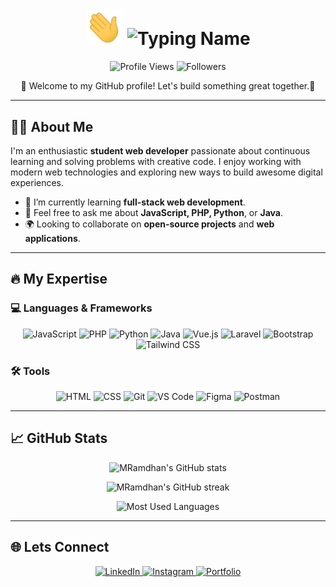 <h1 align="center">
  <img src="https://raw.githubusercontent.com/ABSphreak/ABSphreak/master/gifs/Hi.gif" width="60px">
  <img src="https://readme-typing-svg.demolab.com?Archivo+Black&display=swap&weight=500&size=40&pause=1000&color=494CFF&random=false&width=435&lines=MRamdhan+Irawan" alt="Typing Name">
</h1>

<p align="center">
  <img src="https://komarev.com/ghpvc/?username=mramdhan&style=flat-square&color=blueviolet" alt="Profile Views">
  <img src="https://img.shields.io/github/followers/mramdhan?style=social" alt="Followers">
</p>

<p align="center">🚀 Welcome to my GitHub profile! Let's build something great together.🚀</p>

---

## 🙋‍♂️ About Me

I'm an enthusiastic **student web developer** passionate about continuous learning and solving problems with creative code. I enjoy working with modern web technologies and exploring new ways to build awesome digital experiences.

- 🌱 I’m currently learning **full-stack web development**.
- 💬 Feel free to ask me about **JavaScript, PHP, Python**, or **Java**.
- 🌍 Looking to collaborate on **open-source projects** and **web applications**.

---

## 🔥 My Expertise

### 💻 Languages & Frameworks
<p align="center">
  <img src="https://img.shields.io/badge/JavaScript-F7DF1E?style=flat-square&logo=javascript&logoColor=black" alt="JavaScript">
  <img src="https://img.shields.io/badge/PHP-777BB4?style=flat-square&logo=php&logoColor=white" alt="PHP">
  <img src="https://img.shields.io/badge/Python-3776AB?style=flat-square&logo=python&logoColor=white" alt="Python">
  <img src="https://img.shields.io/badge/Java-007396?style=flat-square&logo=java&logoColor=white" alt="Java">
  <img src="https://img.shields.io/badge/Vue.js-4FC08D?style=flat-square&logo=vue.js&logoColor=white" alt="Vue.js">
  <img src="https://img.shields.io/badge/Laravel-FF2D20?style=flat-square&logo=laravel&logoColor=white" alt="Laravel">
  <img src="https://img.shields.io/badge/Bootstrap-7952B3?style=flat-square&logo=bootstrap&logoColor=white" alt="Bootstrap">
  <img src="https://img.shields.io/badge/Tailwind_CSS-06B6D4?style=flat-square&logo=tailwind-css&logoColor=white" alt="Tailwind CSS">
</p>

### 🛠 Tools
<p align="center">
  <img src="https://img.shields.io/badge/HTML-E34F26?style=flat-square&logo=html5&logoColor=white" alt="HTML">
  <img src="https://img.shields.io/badge/CSS-1572B6?style=flat-square&logo=css3&logoColor=white" alt="CSS">
  <img src="https://img.shields.io/badge/Git-F05032?style=flat-square&logo=git&logoColor=white" alt="Git">
  <img src="https://img.shields.io/badge/VS_Code-007ACC?style=flat-square&logo=visual-studio-code&logoColor=white" alt="VS Code">
  <img src="https://img.shields.io/badge/Figma-F24E1E?style=flat-square&logo=figma&logoColor=white" alt="Figma">
  <img src="https://img.shields.io/badge/Postman-FF6C37?style=flat-square&logo=postman&logoColor=white" alt="Postman">
</p>

---

## 📈 GitHub Stats

<p align="center">
  <img src="https://github-readme-stats.vercel.app/api?username=mramdhan&show_icons=true&theme=radical&hide_border=true" alt="MRamdhan's GitHub stats">
</p>

<p align="center">
  <img src="https://github-readme-streak-stats.herokuapp.com/?user=mramdhan&theme=radical&hide_border=true" alt="MRamdhan's GitHub streak">
</p>

<p align="center">
  <img src="https://github-readme-stats.vercel.app/api/top-langs/?username=mramdhan&layout=compact&theme=radical&hide_border=true" alt="Most Used Languages">
</p>

---

## 🌐 Lets Connect

<p align="center">
  <a href="www.linkedin.com/in/mochamad-ramdhan-irawan">
    <img src="https://img.shields.io/badge/LinkedIn-0A66C2?style=flat-square&logo=linkedin&logoColor=white" alt="LinkedIn">
  </a>
  <a href="https://www.instagram.com/mramdhan_dani/">
    <img src="https://img.shields.io/badge/Instagram-E4405F?style=flat-square&logo=instagram&logoColor=white" alt="Instagram">
  </a>
  <a href="https://mramdhan.github.io/Portfolio-V2/">
    <img src="https://img.shields.io/badge/Portfolio-000000?style=flat-square&logo=about-dot-me&logoColor=white" alt="Portfolio">
  </a>
</p>
